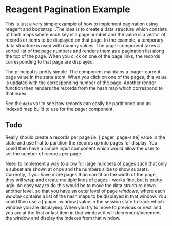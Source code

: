 # Reagent Pagination Example

This is just a very simple example of how to implement pagination using reagent and
bootstrap. .The idea is to create a data structure which consists of hash maps where
each key is a page number and the value is a vector of records or items to be
displayed on that page. In the example, a temporary data structure is used with dummy
values. The pager component takes a sorted list of the page numbers and renders them
as a pagination list along the top of the page. When you click on one of the page
links, the records corresponding to that page are displayed.

The principal is pretty simple. The component maintains a :pager-current-page value
in the state atom. When you click on one of the pages, this value is updated with the
corresponding number of the page. Another render function then renders the records
from the hash map which correspond to that index. 

See the `data` var to see how records can easily be partitioned and an indexed map
build to use for the pager component.

## Todo

Really should create a records per page i.e. [;pager :page-size] value in the state
and use that to partition the records up into pages for display. You could then have
a simple input component which would allow the user to set the number of records per
page.

Need to implement a way to allow for large numbers of pages such that only a subset
are shown at once and the numbers slide to show subsets. Currently, if you have more
pages than can fit on the width of the page, they will wrap and create multiple lines
of pages - works fine, but is pretty ugly. An easy way to do this would be to move
the data structure down another level, so that you have an outer level of page
*windows*, where each *window* contains a list of the hash maps to be displayed in
that window. You could then use a [:pager :window] value in the session state to
track which window you are displaying. When you try to move to previous or next and
you are at the first or last item in that window, it will decrement/increment the
window and display the indexes from that window.  

